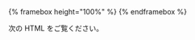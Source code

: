 <div class="framebox-container-container">
<div class="framebox-container">
{% framebox height="100%" %}
<style>
.lifecycle-diagram.register,
.lifecycle-diagram .diagram-refresh,
.lifecycle-diagram .diagram-close,
.lifecycle-diagram.register .controlled,
.lifecycle-diagram .cog-new {
  opacity: 0;
}
</style>
{% endframebox %}
</div>
</div>

次の HTML をご覧ください。
